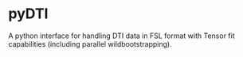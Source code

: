 pyDTI
=====

A python interface for handling DTI data in FSL format with Tensor fit capabilities (including parallel wildbootstrapping).
